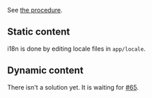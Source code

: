 See [the procedure](http://us3.campaign-archive1.com/?u=c86c5e56e46659873417a8f1c&id=f89f8903f2).

## Static content
i18n is done by editing locale files in `app/locale`.

## Dynamic content

There isn't a solution yet. It is waiting for [#65](https://github.com/codecombat/codecombat/issues/65).


